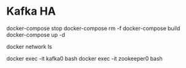 
# Kafka HA

docker-compose stop
docker-compose rm -f
docker-compose build
docker-compose up -d

docker network ls

docker exec -it kafka0 bash
docker exec -it zookeeper0 bash
